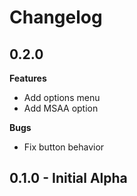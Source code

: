 # Changelog

## 0.2.0

**Features**

* Add options menu
* Add MSAA option

**Bugs**

* Fix button behavior

## 0.1.0 - Initial Alpha